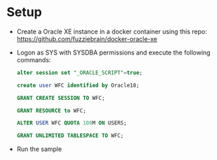 ﻿# Setup

- Create a Oracle XE instance in a docker container using this repo: https://github.com/fuzziebrain/docker-oracle-xe

- Logon as SYS with SYSDBA permissions and execute the following commands:
    ```sql
    alter session set "_ORACLE_SCRIPT"=true; 

    create user WFC identified by Oracle18;

    GRANT CREATE SESSION TO WFC; 

    GRANT RESOURCE to WFC;

    ALTER USER WFC QUOTA 100M ON USERS;
    
    GRANT UNLIMITED TABLESPACE TO WFC;
    ```

- Run the sample
